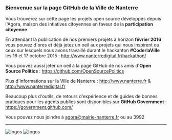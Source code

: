 ### Bienvenue sur la page GitHub de la Ville de Nanterre

Vous trouverez sur cette page les projets open source développés depuis l'Agora, maison des intiatives citoyennes en faveur de la **participation citoyenne**.

En attendant la publication de nos premiers projets à horizon **février 2016** vous pouvez d'ores et déjà jetez un oeil aux projets qui nous inspirent ou ceux sur lesquels nous avons travaillé durant le hackahton **#CoderlaVille** les 16 et 17 octobre 2015 : http://www.nanterredigital.fr/hackathon/

Vous pouvez aussi jeter un oeil à la page GitHub de nos amis d'**Open Source Politics** : https://github.com/OpenSourcePolitics

Plus d'informations sur la Ville de Nanterre : http://www.nanterre.fr & http://www.nanterredigital.fr

Beaucoup plus d'outils, de retours d'expérience et de guides de bonnes pratiques pour les agents publics sont disponibles sur **GitHub Government** : https://government.github.com/

Vous pouvez nous joindre à agora@mairie-nanterre.fr ou au 3992
***
![logos](http://www.nanterredigital.fr/wp-content/uploads/2015/04/logopartenaire.png)   ![logos](http://www.nanterredigital.fr/hackathon/wp-content/uploads/sites/2/2015/08/NanterreDigital_PETIT.png)